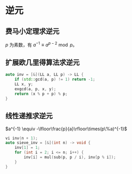 # 逆元

## 费马小定理求逆元

$p$ 为素数，有 $a^{-1}\equiv a^{p-2}\bmod p$。

## 扩展欧几里得算法求逆元

```c++
auto inv = [&](LL a, LL p) -> LL {
    if (std::gcd(a, p) != 1) return -1;
    LL x, y;
    exgcd(a, p, x, y);
    return (x % p + p) % p;
}
```

## 线性递推求逆元

$a^{-1} \equiv -\lfloor\frac{p}{a}\rfloor\times(p\%a)^{-1}$

```c++
vi inv(n + 1);
auto sieve_inv = [&](int n) -> void {
    inv[1] = 1;
    for (int i = 2; i <= n; i++) {
        inv[i] = mul(sub(p, p / i), inv[p % i]);
    }
}
```

